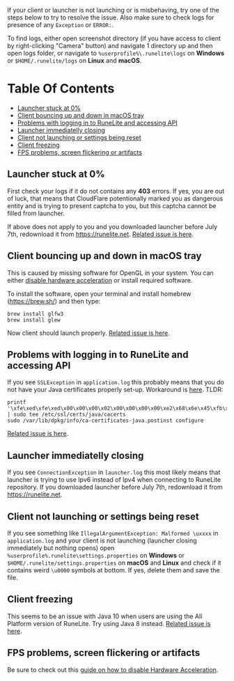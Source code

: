 If your client or launcher is not launching or is misbehaving, try one of the steps below to try to resolve the issue. Also make sure to check logs for presence of any `Exception` or `ERROR:`.

To find logs, either open screenshot directory (if you have access to client by right-clicking "Camera" button) and navigate 1 directory up and then open logs folder, or navigate to `%userprofile%\.runelite\logs` on **Windows** or `$HOME/.runelite/logs` on **Linux** and **macOS**.

# Table Of Contents
- [Launcher stuck at 0%](#launcher-stuck-at-0)
- [Client bouncing up and down in macOS tray](#client-bouncing-up-and-down-in-macos-tray)
- [Problems with logging in to RuneLite and accessing API](#problems-with-logging-in-to-runeLite-and-accessing-api)
- [Launcher immediatelly closing](#launcher-immediatelly-closing)
- [Client not launching or settings being reset](#client-not-launching-or-settings-being-reset)
- [Client freezing](#client-freezing)
- [FPS problems, screen flickering or artifacts](#fps-problems-screen-flickering-or-artifacts)

## Launcher stuck at 0%

First check your logs if it do not contains any **403** errors. If yes, you are out of luck, that means that CloudFlare potentionally marked you as dangerous entity and is trying to present captcha to you, but this captcha cannot be filled from launcher.

If above does not apply to you and you downloaded launcher before July 7th, redownload it from https://runelite.net. [Related issue is here](https://github.com/runelite/launcher/issues/18).

## Client bouncing up and down in macOS tray

This is caused by missing software for OpenGL in your system. You can either [disable hardware acceleration](https://github.com/runelite/runelite/wiki/Disable-Hardware-Acceleration) or install required software.

To install the software, open your terminal and install homebrew (https://brew.sh/) and then type:

```
brew install glfw3
brew install glew
```

Now client should launch properly. [Related issue is here](https://github.com/runelite/launcher/issues/17).

## Problems with logging in to RuneLite and accessing API

If you see `SSLException` in `application.log` this probably means that you do not have your Java certificates properly set-up. Workaround is [here](https://stackoverflow.com/a/50103533).
TLDR:

```
printf '\xfe\xed\xfe\xed\x00\x00\x00\x02\x00\x00\x00\x00\xe2\x68\x6e\x45\xfb\x43\xdf\xa4\xd9\x92\xdd\x41\xce\xb6\xb2\x1c\x63\x30\xd7\x92' | sudo tee /etc/ssl/certs/java/cacerts
sudo /var/lib/dpkg/info/ca-certificates-java.postinst configure
```

[Related issue is here](https://github.com/runelite/runelite/issues/2603).

## Launcher immediatelly closing

If you see `ConnectionException` in `launcher.log` this most likely means that launcher is trying to use Ipv6 instead of Ipv4 when connecting to RuneLite repository. If you downloaded launcher before July 7th, redownload it from https://runelite.net.

## Client not launching or settings being reset

If you see something like `IllegalArgumentException: Malformed \uxxxx` in `application.log` and your client is not launching (launcher closing immediately but nothing opens) open `%userprofile%.runelite\settings.properties` on **Windows** or `$HOME/.runelite/settings.properties` on **macOS** and **Linux** and check if it contains weird `\u0000` symbols at bottom. If yes, delete them and save the file.

## Client freezing

This seems to be an issue with Java 10 when users are using the All Platform version of RuneLite. Try using Java 8 instead. [Related issue is here](https://github.com/runelite/runelite/issues/3999).

## FPS problems, screen flickering or artifacts

Be sure to check out this [guide on how to disable Hardware Acceleration](https://github.com/runelite/runelite/wiki/Disable-Hardware-Acceleration).